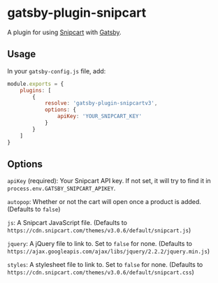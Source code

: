 # gatsby-plugin-snipcart

A plugin for using [Snipcart](https://snipcart.com/) with [Gatsby](https://www.gatsbyjs.org/).

## Usage

In your `gatsby-config.js` file, add:

```javascript
module.exports = {
	plugins: [
		{
			resolve: 'gatsby-plugin-snipcartv3',
			options: {
				apiKey: 'YOUR_SNIPCART_KEY'
			}
		}
	]
}
```

## Options

`apiKey` (required): Your Snipcart API key. If not set, it will try to find it in `process.env.GATSBY_SNIPCART_APIKEY`.

`autopop`: Whether or not the cart will open once a product is added. (Defaults to `false`)

`js`: A Snipcart JavaScript file. (Defaults to `https://cdn.snipcart.com/themes/v3.0.6/default/snipcart.js`)

`jquery`: A jQuery file to link to. Set to `false` for none. (Defaults to `https://ajax.googleapis.com/ajax/libs/jquery/2.2.2/jquery.min.js`)

`styles`: A stylesheet file to link to. Set to `false` for none. (Defaults to `https://cdn.snipcart.com/themes/v3.0.6/default/snipcart.css`)
